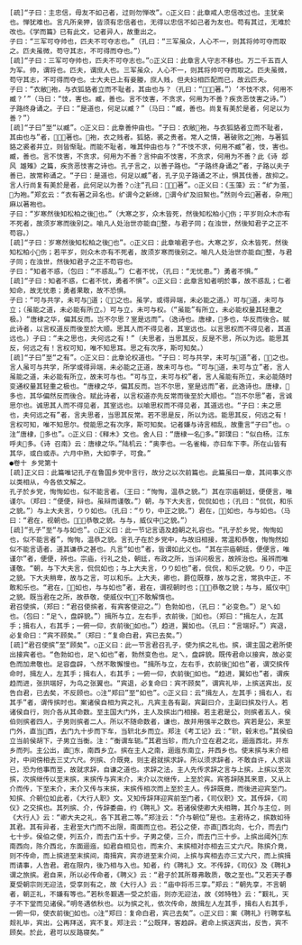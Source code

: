 <!-- { "loadSidebar": true } -->
    [疏]“子曰：主忠信，毋友不如己者，过则勿惮改”。○正义曰：此章戒人忠信改过也。主犹亲也。惮犹难也。言凡所亲狎，皆须有忠信者也，无得以忠信不如己者为友也。苟有其过，无难於改也。《学而篇》已有此文，记者异人，故重出之。
    子曰：“三军可夺帅也，匹夫不可夺志也。”（孔曰：“三军虽众，人心不一，则其将帅可夺而取之。匹夫虽微，苟守其志，不可得而夺也。”）
    [疏]“子曰：三军可夺帅也，匹夫不可夺志也。”○正义曰：此章言人守志不移也。万二千五百人为军。帅，谓将也。匹夫，谓庶人也。三军虽众，人心不一，则其将帅可夺而取之。匹夫虽微，苟守其志，不可得而夺也。士大夫已上有妾媵，庶人贱，但夫妇相匹配而已，故云匹夫。
    子曰：“衣敝袍，与衣狐貉者立而不耻者，其由也与？（孔曰：“，著。”）‘不忮不求，何用不臧？’”（马曰：“忮，害也。臧，善也。言不忮害，不贪求，何用为不善？疾贪恶忮害之诗。”）子路终身诵之。子曰：“是道也，何足以臧？”（马曰：“臧，善也。尚复有美於是者，何足以为善？”）
    [疏]“子曰”至“以臧”。○正义曰：此章善仲由也。“子曰：衣敝袍，与衣狐貉者立而不耻者，其由也与”者，，著也。袍，衣之贱者。狐貉，裘之贵者。常人之情，著破败之袍，与著狐貉之裘者并立，则皆惭耻。而能不耻者，唯其仲由也与？“不忮不求，何用不臧”者，忮，害也。臧，善也。言不忮害，不贪求，何用为不善？言仲由不忮害，不贪求，何用为不善？此《诗 邶风 雄雉》之篇，疾贪恶忮害之诗也。孔子言之，以善子路也。“子路终身诵之”者，子路以夫子善已，故常称诵之。“子曰：是道也，何足以臧”者，孔子见子路诵之不止，惧其伐善，故抑之。言人行尚复有美於是者，此何足以为善？○注“孔曰：，著”。○正义曰：《玉藻》云：“纩为茧，为袍。”郑玄云：“衣有著之异名也。纩谓今之新绵，谓今纩及旧絮也。”然则今云著者，杂用麻以著袍也。
    子曰：“岁寒然後知松柏之後也。”（大寒之岁，众木皆死，然後知松柏小伤；平岁则众木亦有不死者，故须岁寒而後别之。喻凡人处治世亦能自整，与君子同；在浊世，然後知君子之正不苟容。）
    [疏]“子曰：岁寒然後知松柏之後也”。○正义曰：此章喻君子也。大寒之岁，众木皆死，然後知松柏小伤；若平岁，则众木亦有不死者，故须岁寒而後别之。喻凡人处治世亦能自整，与君子同；在浊世，然後知君子之正不苟容也。
    子曰：“知者不惑，（包曰：“不惑乱。”）仁者不忧，（孔曰：“无忧患。”）勇者不惧。”
    [疏]“子曰：知者不惑，仁者不忧，勇者不惧”。○正义曰：此章言知者明於事，故不惑乱；仁者知命，故无忧患；勇者果敢，故不恐惧。
    子曰：“可与共学，未可与道；（，之也。虽学，或得异端，未必能之道。）可与道，未可与立；（虽能之道，未必能有所立。）可与立，未可与权。（“虽能”有所立，未必能权量其轻重之极。）“唐棣之华，偏其反而。岂不尔思？室是远而”。（逸诗也。唐棣，多也，华反而後合。赋此诗者，以言权道反而後至於大顺。思其人而不得见者，其室远也。以言思权而不得见者，其道远也。）子曰：“未之思也，夫何远之有！”（夫思者，当思其反，反是不思，所以为远。能思其反，何远之有！言权可知，唯不知思耳。思之有次序，斯可知矣。）
    [疏]“子曰”至“之有”。○正义曰：此章论权道也。“子曰：可与共学，未可与道”者，，之也。言人虽可与共学，所学或得异端，未必能之正道，故未可与也。“可与道，未可与立”者，言人虽能之道，未必能有所立，故未可与也。“可与立，未可与权”者，言人虽能有所立，未必能随时变通权量其轻重之极也。“唐棣之华，偏其反而。岂不尔思，室是远而”者，此逸诗也。唐棣，多也，其华偏然反而後合。赋此诗者，以言权道亦先反常而後至於大顺也。“岂不尔思”者，言诚思尔也。诚思其人而不得见者，其室远也。以喻思权而不得见者，其道远也。“子曰：未之思也，夫何远之有”者，言夫思者，当思其反常。若不思是反，所以为远。能思其反，何远之有！言权可知，唯不知思尔。傥能思之有次序，斯可知矣。记者嫌与诗言相乱，故重言“子曰”也。○注“唐棣，多也”。○正义曰：《释木》文也。舍人曰：“唐棣一名多。”郭璞曰：“似白杨，江东呼夫多。《诗 召南》云：唐棣之华。”陆机云：“奥李也。一名雀梅，亦曰车下李。所在山皆有其华，或白或赤。六月中熟，大如李子，可食。”
    ●卷十 乡党第十
    [疏]正义曰：此篇唯记孔子在鲁国乡党中言行，故分之以次前篇也。此篇虽曰一章，其间事义亦以类相从，今各依文解之。
    孔子於乡党，恂恂如也，似不能言者。（王曰：“恂恂，温恭之貌。”）其在宗庙朝廷，便便言，唯谨尔。（郑曰：“便便，辩也。虽辩而谨敬。”）朝，与下大夫言，侃侃如也；（孔曰：“侃侃，和乐之貌。”）与上大夫言，りり如也。（孔曰：“りり，中正之貌。”）君在，如也，与与如也。（马曰：“君在，视朝也。，恭敬之貌。与与，威仪中之貌。”）
    [疏]“孔子”至“与与如也”。○正义曰：此一节记言语及趋朝之礼容也。“孔子於乡党，恂恂如也，似不能言者”，恂恂，温恭之貌。言孔子在於乡党中，与故旧相接，常温和恭敬，恂恂然如似不能言语者，道其谦恭之甚也。凡言“如也”者，皆谓如此义也。“其在宗庙朝廷，便便言，唯谨尔”者，便便，辨也。宗庙，行礼之处，朝廷，布政之所，当详问极言，故辨治也。虽辨而唯谨敬。“朝，与下大夫言，侃侃如也；与上大夫言，りり如也”者，侃侃，和乐之貌。りり，中正之貌。下大夫稍卑，故与之言，可以和乐。上大夫，卿也，爵位既尊，故与之言，常执中正，不敢和乐也。“君在，如也，与与如也”者，君在，谓视朝时也；，恭敬之貌；与与，威仪中之貌。既当君在之所，故恭敬，使威仪中，不敢解惰也。
    君召使摈，（郑曰：“君召使摈者，有宾客使迎之。”）色勃如也，（孔曰：“必变色。”）足ㄟ如也。（包曰：“足ㄟ，盘辟貌。”）揖所与立，左右手，衣前後，如也。（郑曰：“揖左人，左其手；揖右人，右其手；一俯一仰，衣前後如也。”）趋进，翼如也。（孔曰：“言端好。”）宾退，必复命曰：“宾不顾矣。”（郑曰：“复命白君，宾已去矣。”）
    [疏]“君召使摈”至“顾矣”。○正义曰：此一节言君召孔子，使为摈之礼也。摈，谓主国之君所使出接宾者也。“色勃如也，足ㄟ如也”者，勃然变色也。足ㄟ，盘辟貌。既传君命以接宾，故必变色而加肃敬也。足容盘辟，ㄟ然不敢懈慢也。“揖所与立，左右手，衣前後如也”者，谓交摈传命时，揖左人，左其手；揖右人，右其手；一俯一仰，衣前後如也。“趋进，翼如也”者，谓疾趋而进，张拱端好，为鸟之张翼也。“宾退，必复命曰：宾不顾矣”，谓宾礼毕，上摈送宾出，反告白君，已去矣，不反顾也。○注“郑曰”至“如也”。○正义曰：云“揖左人，左其手；揖右人，右其手”者，谓传摈时也。案诸侯自相为宾之礼，凡宾主各有副，宾副曰介，主副曰摈及行人。若诸侯自行，则介各从其命数。至主国大门外，主人及摈出门相接。若主君是公，则摈者五人，侯伯则摈者四人，子男则摈者二人。所以不随命数者，谦也，故并用强半之数也。宾若是公，来至门外，直当西，去门九十步而下车，当轵北乡而立。郑注《考工记》云：“轵，毂末也。”其侯伯立当前侯胡下，子男立当衡。注：“衡谓车轭。”其君当轸，而九介立在君之北，逦迤西北，并东乡而列。主公出，直东，南西乡立。摈在主人之南，逦迤东南立，并西乡也。使末摈与末介相对，中间傍相去三丈六尺。列摈、介既竟，则主君就摈求辞。所以须求辞者，不敢自许，人求诣已，恐为他事而至，故就求辞，自谦之道也。求辞之法，主人先传求辞之言与上摈，上摈以至次摈，次摈继传以至末摈，末摈传与宾末介，末介以次继传，上至於宾。宾答辞随其来意，又从上介而传，下至末介，末介又传与末摈，末摈传相次而上至於主人。传辞既竟，而後进迎宾至门。知摈、介朝位如此者，《大行人职》文。又知传辞拜迎宾前至门者，《司仪职》文。其传辞，《司仪》之交摈也。其列摈、介，传辞委曲，约《聘礼》文。若诸侯使卿大夫相聘，其介与主位，则《大行人》云：“卿大夫之礼，各下其君二等。”郑注云：“介与朝位”是也。主君待之，摈数如待其君。其有异者，主君至大门而不出限，南面而立也。若公之使，亦直西北向，七介，而去门七十步。侯伯之使，列五介，而去门五十步。子男之使，三介，而去门三十步。上摈出阈外东南西向，陈介西北，东面逦迤，如君自相见也，而末介、末摈相对亦相去三丈六尺。陈摈介竟，则不传命，而上摈进至末摈间，南揖宾，宾亦进至末介间，上摈与宾相去亦三丈六尺，而上摈揖而请事，人告君。君在限内，後乃相与入也。知者，约《聘礼》文。不传辞，《司仪》及《聘礼》谓之旅摈。君自来，所以必传命者，《聘义》云：“君子於其所尊弗敢质，敬之至也。”又若天子春夏受朝宗则无迎法，受享则有之，故《大行人》云：“庙中将币三享。”郑云：“朝先享，不言朝者，朝正礼，不嫌有等也。”若秋冬觐遇一受之於庙，则亦无迎法，故《郊特牲》云：“觐礼，天子不下堂而见诸侯。”明冬遇依秋也。以为摈之礼，依次传命，故揖左人左其手，揖右人右其手，一俯一仰，使衣前後如也。○注“郑曰：复命白君，宾己去矣”。○正义曰：案《聘礼》行聘享私觌礼毕，宾出，公再拜送，宾不复。郑注云：“公既拜，客趋辟。君命上摈送宾出，反告，宾不顾矣。於此，君可以反路寝矣。”

